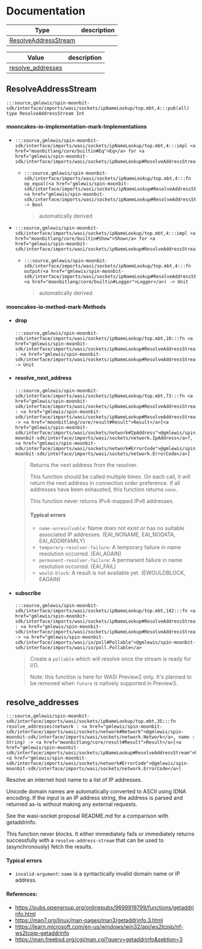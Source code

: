 # Documentation
|Type|description|
|---|---|
|[ResolveAddressStream](#ResolveAddressStream)||

|Value|description|
|---|---|
|[resolve\_addresses](#resolve_addresses)||

## ResolveAddressStream

```moonbit
:::source,gmlewis/spin-moonbit-sdk/interface/imports/wasi/sockets/ipNameLookup/top.mbt,4:::pub(all) type ResolveAddressStream Int
```


#### mooncakes-io-implementation-mark-Implementations
- ```moonbit
  :::source,gmlewis/spin-moonbit-sdk/interface/imports/wasi/sockets/ipNameLookup/top.mbt,4:::impl <a href="moonbitlang/core/builtin#Eq">Eq</a> for <a href="gmlewis/spin-moonbit-sdk/interface/imports/wasi/sockets/ipNameLookup#ResolveAddressStream">ResolveAddressStream</a>
  ```
  > 
  * ```moonbit
    :::source,gmlewis/spin-moonbit-sdk/interface/imports/wasi/sockets/ipNameLookup/top.mbt,4:::fn op_equal(<a href="gmlewis/spin-moonbit-sdk/interface/imports/wasi/sockets/ipNameLookup#ResolveAddressStream">ResolveAddressStream</a>, <a href="gmlewis/spin-moonbit-sdk/interface/imports/wasi/sockets/ipNameLookup#ResolveAddressStream">ResolveAddressStream</a>) -> Bool
    ```
    > automatically derived
- ```moonbit
  :::source,gmlewis/spin-moonbit-sdk/interface/imports/wasi/sockets/ipNameLookup/top.mbt,4:::impl <a href="moonbitlang/core/builtin#Show">Show</a> for <a href="gmlewis/spin-moonbit-sdk/interface/imports/wasi/sockets/ipNameLookup#ResolveAddressStream">ResolveAddressStream</a>
  ```
  > 
  * ```moonbit
    :::source,gmlewis/spin-moonbit-sdk/interface/imports/wasi/sockets/ipNameLookup/top.mbt,4:::fn output(<a href="gmlewis/spin-moonbit-sdk/interface/imports/wasi/sockets/ipNameLookup#ResolveAddressStream">ResolveAddressStream</a>, <a href="moonbitlang/core/builtin#Logger">Logger</a>) -> Unit
    ```
    > automatically derived

#### mooncakes-io-method-mark-Methods
- #### drop
  ```moonbit
  :::source,gmlewis/spin-moonbit-sdk/interface/imports/wasi/sockets/ipNameLookup/top.mbt,10:::fn <a href="gmlewis/spin-moonbit-sdk/interface/imports/wasi/sockets/ipNameLookup#ResolveAddressStream">ResolveAddressStream</a>::drop(self : <a href="gmlewis/spin-moonbit-sdk/interface/imports/wasi/sockets/ipNameLookup#ResolveAddressStream">ResolveAddressStream</a>) -> Unit
  ```
  > 
- #### resolve\_next\_address
  ```moonbit
  :::source,gmlewis/spin-moonbit-sdk/interface/imports/wasi/sockets/ipNameLookup/top.mbt,73:::fn <a href="gmlewis/spin-moonbit-sdk/interface/imports/wasi/sockets/ipNameLookup#ResolveAddressStream">ResolveAddressStream</a>::resolve_next_address(self : <a href="gmlewis/spin-moonbit-sdk/interface/imports/wasi/sockets/ipNameLookup#ResolveAddressStream">ResolveAddressStream</a>) -> <a href="moonbitlang/core/result#Result">Result</a>[<a href="gmlewis/spin-moonbit-sdk/interface/imports/wasi/sockets/network#IpAddress">@gmlewis/spin-moonbit-sdk/interface/imports/wasi/sockets/network.IpAddress</a>?, <a href="gmlewis/spin-moonbit-sdk/interface/imports/wasi/sockets/network#ErrorCode">@gmlewis/spin-moonbit-sdk/interface/imports/wasi/sockets/network.ErrorCode</a>]
  ```
  > 
  >  Returns the next address from the resolver.
  > 
  >  This function should be called multiple times. On each call, it will
  > return the next address in connection order preference. If all
  > addresses have been exhausted, this function returns `none`.
  > 
  >  This function never returns IPv4-mapped IPv6 addresses.
  > 
  >  #### Typical errors
  >  - `name-unresolvable`:          Name does not exist or has no suitable associated IP addresses. (EAI\_NONAME, EAI\_NODATA, EAI\_ADDRFAMILY)
  >  - `temporary-resolver-failure`: A temporary failure in name resolution occurred. (EAI\_AGAIN)
  >  - `permanent-resolver-failure`: A permanent failure in name resolution occurred. (EAI\_FAIL)
  >  - `would-block`:                A result is not available yet. (EWOULDBLOCK, EAGAIN)
- #### subscribe
  ```moonbit
  :::source,gmlewis/spin-moonbit-sdk/interface/imports/wasi/sockets/ipNameLookup/top.mbt,142:::fn <a href="gmlewis/spin-moonbit-sdk/interface/imports/wasi/sockets/ipNameLookup#ResolveAddressStream">ResolveAddressStream</a>::subscribe(self : <a href="gmlewis/spin-moonbit-sdk/interface/imports/wasi/sockets/ipNameLookup#ResolveAddressStream">ResolveAddressStream</a>) -> <a href="gmlewis/spin-moonbit-sdk/interface/imports/wasi/io/poll#Pollable">@gmlewis/spin-moonbit-sdk/interface/imports/wasi/io/poll.Pollable</a>
  ```
  > 
  >  Create a `pollable` which will resolve once the stream is ready for I/O.
  > 
  >  Note: this function is here for WASI Preview2 only.
  > It's planned to be removed when `future` is natively supported in Preview3.

## resolve\_addresses

```moonbit
:::source,gmlewis/spin-moonbit-sdk/interface/imports/wasi/sockets/ipNameLookup/top.mbt,35:::fn resolve_addresses(network : <a href="gmlewis/spin-moonbit-sdk/interface/imports/wasi/sockets/network#Network">@gmlewis/spin-moonbit-sdk/interface/imports/wasi/sockets/network.Network</a>, name : String) -> <a href="moonbitlang/core/result#Result">Result</a>[<a href="gmlewis/spin-moonbit-sdk/interface/imports/wasi/sockets/ipNameLookup#ResolveAddressStream">ResolveAddressStream</a>, <a href="gmlewis/spin-moonbit-sdk/interface/imports/wasi/sockets/network#ErrorCode">@gmlewis/spin-moonbit-sdk/interface/imports/wasi/sockets/network.ErrorCode</a>]
```

 Resolve an internet host name to a list of IP addresses.

 Unicode domain names are automatically converted to ASCII using IDNA encoding.
If the input is an IP address string, the address is parsed and returned
as-is without making any external requests.

 See the wasi-socket proposal README.md for a comparison with getaddrinfo.

 This function never blocks. It either immediately fails or immediately
returns successfully with a `resolve-address-stream` that can be used
to (asynchronously) fetch the results.

 #### Typical errors
 - `invalid-argument`: `name` is a syntactically invalid domain name or IP address.

 #### References:
 - <https://pubs.opengroup.org/onlinepubs/9699919799/functions/getaddrinfo.html>
 - <https://man7.org/linux/man-pages/man3/getaddrinfo.3.html>
 - <https://learn.microsoft.com/en-us/windows/win32/api/ws2tcpip/nf-ws2tcpip-getaddrinfo>
 - <https://man.freebsd.org/cgi/man.cgi?query=getaddrinfo&sektion=3>
